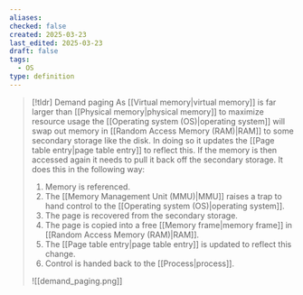 ```yaml
---
aliases: 
checked: false
created: 2025-03-23
last_edited: 2025-03-23
draft: false
tags:
  - OS
type: definition
---
```

>[!tldr] Demand paging
> As [[Virtual memory|virtual memory]] is far larger than [[Physical memory|physical memory]] to maximize resource usage the [[Operating system (OS)|operating system]] will swap out memory in [[Random Access Memory (RAM)|RAM]] to some secondary storage like the disk. In doing so it updates the [[Page table entry|page table entry]] to reflect this. If the memory is then accessed again it needs to pull it back off the secondary storage. It does this in the following way:
> 1. Memory is referenced.
> 2. The [[Memory Management Unit (MMU)|MMU]] raises a trap to hand control to the [[Operating system (OS)|operating system]].
> 3. The page is recovered from the secondary storage.
> 4. The page is copied into a free [[Memory frame|memory frame]] in [[Random Access Memory (RAM)|RAM]].
> 5. The [[Page table entry|page table entry]] is updated to reflect this change.
> 6. Control is handed back to the [[Process|process]].
>
> ![[demand_paging.png]]

